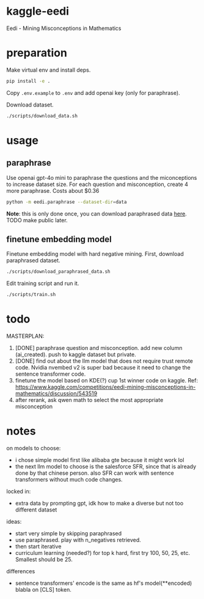 # kaggle-eedi
Eedi - Mining Misconceptions in Mathematics

# preparation
Make virtual env and install deps.
```bash
pip install -e .
```
Copy `.env.example` to `.env` and add openai key (only for paraphrase).

Download dataset.
```bash
./scripts/download_data.sh
```

# usage
## paraphrase
Use openai gpt-4o mini to paraphrase the questions and the miconceptions to increase dataset size. For each question and misconception, create 4 more paraphrase. Costs about $0.36
```bash
python -m eedi.paraphrase --dataset-dir=data
```
**Note**: this is only done once, you can download paraphrased data [here](https://www.kaggle.com/datasets/evanarlian/eedi-paraphrased). TODO make public later.

## finetune embedding model
Finetune embedding model with hard negative mining. First, download paraphrased dataset.
```bash
./scripts/download_paraphrased_data.sh
```
Edit training script and run it.
```bash
./scripts/train.sh
```

# todo
MASTERPLAN:
1. [DONE] paraphrase question and misconception. add new column (ai_created). push to kaggle dataset but private.
2. [DONE] find out about the llm model that does not require trust remote code. Nvidia nvembed v2 is super bad because it need to change the sentence transformer code.
3. finetune the model based on KDE(?) cup 1st winner code on kaggle. Ref: https://www.kaggle.com/competitions/eedi-mining-misconceptions-in-mathematics/discussion/543519
4. after rerank, ask qwen math to select the most appropriate misconception


# notes
on models to choose:
* i chose simple model first like alibaba gte because it might work lol
* the next llm model to choose is the salesforce SFR, since that is already done by that chinese person. also SFR can work with sentence transformers without much code changes.

locked in:
* extra data by prompting gpt, idk how to make a diverse but not too different dataset

ideas:
* start very simple by skipping paraphrased
* use paraphrased. play with n_negatives retrieved.
* then start iterative
* curriculum learning (needed?) for top k hard, first try 100, 50, 25, etc. Smallest should be 25.

differences
* sentence transformers' encode is the same as hf's model(**encoded) blabla on [CLS] token.
